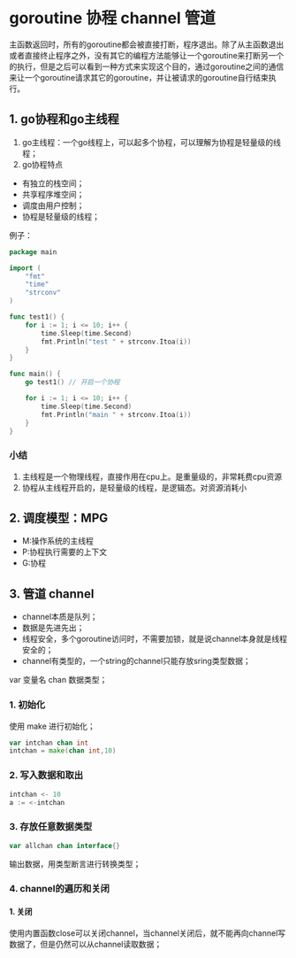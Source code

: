 # goroutine 协程 channel 管道

主函数返回时，所有的goroutine都会被直接打断，程序退出。除了从主函数退出或者直接终止程序之外，没有其它的编程方法能够让一个goroutine来打断另一个的执行，但是之后可以看到一种方式来实现这个目的，通过goroutine之间的通信来让一个goroutine请求其它的goroutine，并让被请求的goroutine自行结束执行。

## 1. go协程和go主线程
 
1. go主线程：一个go线程上，可以起多个协程，可以理解为协程是轻量级的线程；
2. go协程特点
+ 有独立的栈空间；
+ 共享程序堆空间；
+ 调度由用户控制；
+ 协程是轻量级的线程；



例子：
```go
package main

import (
	"fmt"
	"time"
	"strconv"
)

func test1() {
	for i := 1; i <= 10; i++ {
		time.Sleep(time.Second)
		fmt.Println("test " + strconv.Itoa(i))
	}
}

func main() {
	go test1() // 开启一个协程

	for i := 1; i <= 10; i++ {
		time.Sleep(time.Second)
		fmt.Println("main " + strconv.Itoa(i))
	}
}
```

### 小结

1. 主线程是一个物理线程，直接作用在cpu上。是重量级的，非常耗费cpu资源
2. 协程从主线程开启的，是轻量级的线程，是逻辑态。对资源消耗小


## 2. 调度模型：MPG
+ M:操作系统的主线程
+ P:协程执行需要的上下文
+ G:协程

## 3. 管道 channel

+ channel本质是队列；
+ 数据是先进先出；
+ 线程安全，多个goroutine访问时，不需要加锁，就是说channel本身就是线程安全的；
+ channel有类型的，一个string的channel只能存放sring类型数据；

var 变量名 chan 数据类型；

### 1. 初始化

使用 make 进行初始化；
```go
var intchan chan int
intchan = make(chan int,10)
```

### 2. 写入数据和取出

```go
intchan <- 10
a := <-intchan
```

### 3. 存放任意数据类型

```go
var allchan chan interface{}
```
输出数据，用类型断言进行转换类型；

### 4. channel的遍历和关闭

#### 1. 关闭

使用内置函数close可以关闭channel，当channel关闭后，就不能再向channel写数据了，但是仍然可以从channel读取数据；














 

